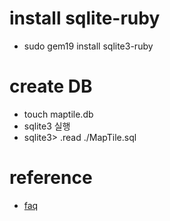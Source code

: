 install sqlite-ruby
===================
  - sudo gem19 install sqlite3-ruby

create DB
=========
  - touch maptile.db
  - sqlite3 실행
  - sqlite3> .read ./MapTile.sql

reference
=========
  - [faq](http://sqlite-ruby.rubyforge.org/sqlite3/faq.html "title")
